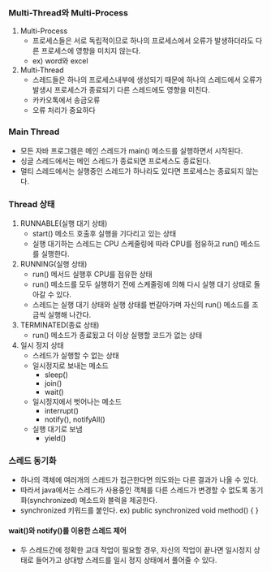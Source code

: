 ### Multi-Thread와 Multi-Process
1. Multi-Process
   - 프로세스들은 서로 독립적이므로 하나의 프로세스에서 오류가 발생하더라도 다른 프로세스에 영향을 미치지 않는다.
   - ex) word와 excel
2. Multi-Thread
   - 스레드들은 하나의 프로세스내부에 생성되기 때문에 하나의 스레드에서 오류가 발생시 프로세스가 종료되기
     다른 스레드에도 영향을 미친다.
   - 카카오톡에서 송금오류
   - 오류 처리가 중요하다

### Main Thread
- 모든 자바 프로그램은 메인 스레드가 main() 메소드를 실행하면서 시작된다.
- 싱글 스레드에서는 메인 스레드가 종료되면 프로세스도 종료된다.
- 멀티 스레드에서는 실행중인 스레드가 하나라도 있다면 프로세스는 종료되지 않는다.


### Thread 상태
1. RUNNABLE(실행 대기 상태)
   - start() 메소드 호출후 실행을 기다리고 있는 상태
   - 실행 대기하는 스레드는 CPU 스케줄링에 따라 CPU를 점유하고 run() 메소드를 실행한다.
2. RUNNING(실행 상태)
   - run() 메서드 실행후 CPU를 점유한 상태
   - run() 메소드를 모두 실행하기 전에 스케줄링에 의해 다시 실행 대기 상태로 돌아갈 수 있다.
   - 스레드는 실행 대기 상태와 실행 상태를 번갈아가며 자신의 run() 메소드를 조금씩 실행해 나간다.
3. TERMINATED(종료 상태)
   - run() 메소드가 종료됬고 더 이상 실행할 코드가 없는 상태
4. 일시 정지 상태
   - 스레드가 실행할 수 없는 상태
   - 일시정지로 보내는 메소드
     - sleep()
     - join()
     - wait()
   - 일시정지에서 벗어나는 메소드
     - interrupt()
     - notify(), notifyAll()
   - 실행 대기로 보냄
     - yield()

### 스레드 동기화
- 하나의 객체에 여러개의 스레드가 접근한다면 의도와는 다른 결과가 나올 수 있다.
- 따라서 java에서는 스레드가 사용중인 객체를 다른 스레드가 변경할 수 없도록
  동기화(synchronized) 메소드와 블럭을 제공한다.
- synchronized 키워드를 붙인다. ex) public synchronized void method() { }

#### wait()와 notify()를 이용한 스레드 제어
- 두 스레드간에 정확한 교대 작업이 필요할 경우, 자신의 작업이 끝나면 일시정지 상태로 들어가고
  상대방 스레드를 일시 정지 상태에서 풀어줄 수 있다.